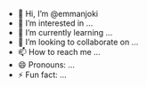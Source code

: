 - 👋 Hi, I’m @emmanjoki
- 👀 I’m interested in ...
- 🌱 I’m currently learning ...
- 💞️ I’m looking to collaborate on ...
- 📫 How to reach me ...
- 😄 Pronouns: ...
- ⚡ Fun fact: ...

<!---
emmanjoki/emmanjoki is a ✨ special ✨ repository because its `README.md` (this file) appears on your GitHub profile.
You can click the Preview link to take a look at your changes.
--->
